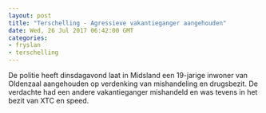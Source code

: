 ```yaml
---
layout: post
title: "Terschelling - Agressieve vakantieganger aangehouden"
date: Wed, 26 Jul 2017 06:42:00 GMT
categories: 
- fryslan 
- terschelling 
---
```


De politie heeft dinsdagavond laat in Midsland een 19-jarige inwoner van Oldenzaal aangehouden op verdenking van mishandeling en drugsbezit.  De verdachte had een andere vakantieganger mishandeld en was tevens in het bezit van XTC en speed.
